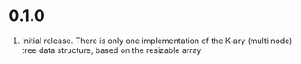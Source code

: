 # 0.1.0

1. Initial release. There is only one implementation of the K-ary (multi node) tree data structure, 
   based on the resizable array
